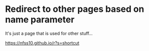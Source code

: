 # Redirect to other pages based on name parameter

It's just a page that is used for other stuff...

https://nfss10.github.io/r?s=shortcut
